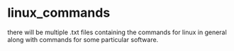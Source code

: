 # linux_commands

there will be multiple .txt files containing the commands for linux in general along with commands for some particular software.
